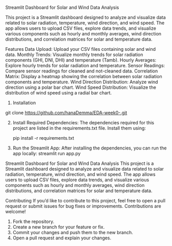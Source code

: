 Streamlit Dashboard for Solar and Wind Data Analysis

This project is a Streamlit dashboard designed to analyze and visualize data related to solar radiation, temperature, wind direction, and wind speed. The app allows users to upload CSV files, explore data trends, and visualize various components such as hourly and monthly averages, wind direction distributions, and correlation matrices for solar and temperature data.

Features
Data Upload: Upload your CSV files containing solar and wind data.
Monthly Trends: Visualize monthly trends for solar radiation components (GHI, DNI, DHI) and temperature (Tamb).
Hourly Averages: Explore hourly trends for solar radiation and temperature.
Sensor Readings: Compare sensor readings for cleaned and not-cleaned data.
Correlation Matrix: Display a heatmap showing the correlation between solar radiation components and temperature.
Wind Direction Distribution: Analyze wind direction using a polar bar chart.
Wind Speed Distribution: Visualize the distribution of wind speed using a radial bar chart.

1. Installation

git clone https://github.com/hanaDemma/EDA-week0-.git

2. Install Required Dependencies: The dependencies required for this project are listed in the requirements.txt file. Install them using:

    pip install -r requirements.txt
3. Run the Streamlit App: After installing the dependencies, you can run the app locally:
     streamlit run app.py

Streamlit Dashboard for Solar and Wind Data Analysis
This project is a Streamlit dashboard designed to analyze and visualize data related to solar radiation, temperature, wind direction, and wind speed. The app allows users to upload CSV files, explore data trends, and visualize various components such as hourly and monthly averages, wind direction distributions, and correlation matrices for solar and temperature data.

Contributing
If you’d like to contribute to this project, feel free to open a pull request or submit issues for bug fixes or improvements. Contributions are welcome!

1. Fork the repository.
2. Create a new branch for your feature or fix.
3. Commit your changes and push them to the new branch.
4. Open a pull request and explain your changes.